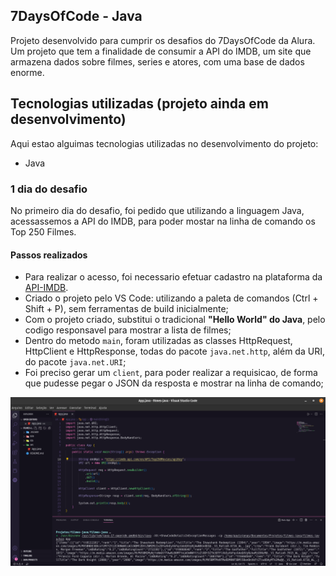 ## 7DaysOfCode - Java

Projeto desenvolvido para cumprir os desafios do 7DaysOfCode da Alura. Um projeto que tem a finalidade de consumir a API do IMDB, um site que armazena dados sobre filmes, series e atores, com uma base de dados enorme.

## Tecnologias utilizadas (projeto ainda em desenvolvimento)

Aqui estao alguimas tecnologias utilizadas no desenvolvimento do projeto:

- Java

### 1 dia do desafio

No primeiro dia do desafio, foi pedido que utilizando a linguagem Java, acessassemos a API do IMDB, para poder mostar na linha de comando os Top 250 Filmes.

#### Passos realizados
- Para realizar o acesso, foi necessario efetuar cadastro na plataforma da [API-IMDB](https://imdb-api.com/api).
- Criado o projeto pelo VS Code: utilizando a paleta de comandos (Ctrl + Shift + P), sem ferramentas de build inicialmente;
- Com o projeto criado, substitui o tradicional **"Hello World" do Java**, pelo codigo responsavel para mostrar a lista de filmes;
- Dentro do metodo `main`, foram utilizadas as classes HttpRequest, HttpClient e HttpResponse, todas do pacote `java.net.http`, além da URI, do pacote `java.net.URI`;
- Foi preciso gerar um `client`, para poder realizar a requisicao, de forma que pudesse pegar o JSON da resposta e mostrar na linha de comando;

![Imagem da tela do codigo da aplicacao](assets/filmes-java-dia-1.png)


